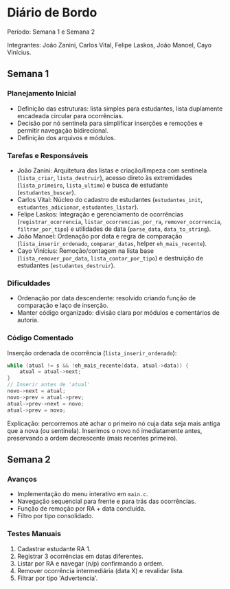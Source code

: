 # Diário de Bordo

Período: Semana 1 e Semana 2

Integrantes: João Zanini, Carlos Vital, Felipe Laskos, João Manoel, Cayo Vinícius.

## Semana 1

### Planejamento Inicial
- Definição das estruturas: lista simples para estudantes, lista duplamente encadeada circular para ocorrências.
- Decisão por nó sentinela para simplificar inserções e remoções e permitir navegação bidirecional.
- Definição dos arquivos e módulos.

### Tarefas e Responsáveis
- João Zanini: Arquitetura das listas e criação/limpeza com sentinela (`lista_criar`, `lista_destruir`), acesso direto às extremidades (`lista_primeiro`, `lista_ultimo`) e busca de estudante (`estudantes_buscar`).
- Carlos Vital: Núcleo do cadastro de estudantes (`estudantes_init`, `estudantes_adicionar`, `estudantes_listar`).
- Felipe Laskos: Integração e gerenciamento de ocorrências (`registrar_ocorrencia`, `listar_ocorrencias_por_ra`, `remover_ocorrencia`, `filtrar_por_tipo`) e utilidades de data (`parse_data`, `data_to_string`).
- João Manoel: Ordenação por data e regra de comparação (`lista_inserir_ordenado`, `comparar_datas`, helper `eh_mais_recente`).
- Cayo Vinícius: Remoção/contagem na lista base (`lista_remover_por_data`, `lista_contar_por_tipo`) e destruição de estudantes (`estudantes_destruir`).

### Dificuldades
- Ordenação por data descendente: resolvido criando função de comparação e laço de inserção.
- Manter código organizado: divisão clara por módulos e comentários de autoria.

### Código Comentado

Inserção ordenada de ocorrência (`lista_inserir_ordenado`):
```c
while (atual != s && !eh_mais_recente(data, atual->data)) {
    atual = atual->next;
}
// Inserir antes de 'atual'
novo->next = atual;
novo->prev = atual->prev;
atual->prev->next = novo;
atual->prev = novo;
```
Explicação: percorremos até achar o primeiro nó cuja data seja mais antiga que a nova (ou sentinela). Inserimos o novo nó imediatamente antes, preservando a ordem decrescente (mais recentes primeiro).

## Semana 2

### Avanços
- Implementação do menu interativo em `main.c`.
- Navegação sequencial para frente e para trás das ocorrências.
- Função de remoção por RA + data concluída.
- Filtro por tipo consolidado.

### Testes Manuais
1. Cadastrar estudante RA 1.
2. Registrar 3 ocorrências em datas diferentes.
3. Listar por RA e navegar (n/p) confirmando a ordem.
4. Remover ocorrência intermediária (data X) e revalidar lista.
5. Filtrar por tipo 'Advertencia'.